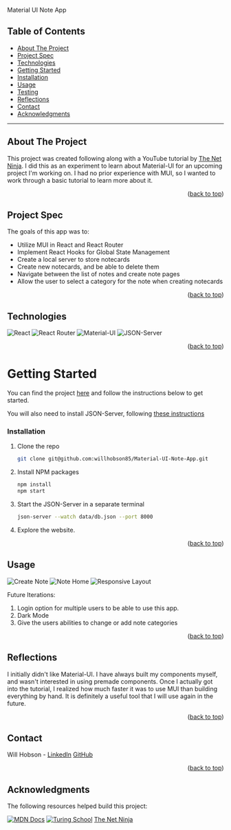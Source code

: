 <a name="readme-top"></a>

Material UI Note App

## Table of Contents

- [About The Project](#about-the-project)
- [Project Spec](#project-spec)
- [Technologies](#technologies)
- [Getting Started](#getting-started)
- [Installation](#installation)
- [Usage](#usage)
- [Testing](#testing)
- [Reflections](#reflections)
- [Contact](#contact)
- [Acknowledgments](#acknowledgments)

---

## About The Project

This project was created following along with a YouTube tutorial by [The Net Ninja](https://www.youtube.com/@NetNinja). I did this as an experiment to learn about Material-UI for an upcoming project I'm working on. I had no prior experience with MUI, so I wanted to work through a basic tutorial to learn more about it.

<p align="right">(<a href="#readme-top">back to top</a>)</p>

## Project Spec

The goals of this app was to:

- Utilize MUI in React and React Router
- Implement React Hooks for Global State Management
- Create a local server to store notecards
- Create new notecards, and be able to delete them
- Navigate between the list of notes and create note pages
- Allow the user to select a category for the note when creating notecards

<p align="right">(<a href="#readme-top">back to top</a>)</p>

## Technologies

![React](https://img.shields.io/badge/React-20232A?style=for-the-badge&logo=react&logoColor=61DAFB)
![React Router](https://img.shields.io/badge/React_Router-CA4245?style=for-the-badge&logo=react-router&logoColor=white)
![Material-UI](https://img.shields.io/badge/-Material--UI-blue)
![JSON-Server](https://img.shields.io/badge/-JSON--Server-orange)

<p align="right">(<a href="#readme-top">back to top</a>)</p>

<!-- GETTING STARTED -->

# Getting Started

You can find the project [here](https://github.com/willhobson85/Material-UI-Note-App) and follow the instructions below to get started.

You will also need to install JSON-Server, following [these instructions](https://www.npmjs.com/package/json-server#getting-started)

### Installation

1. Clone the repo
   ```sh
   git clone git@github.com:willhobson85/Material-UI-Note-App.git
   ```
2. Install NPM packages
   ```sh
   npm install
   npm start
   ```
3. Start the JSON-Server in a separate terminal
   ```sh
   json-server --watch data/db.json --port 8000
   ```
4. Explore the website.

<p align="right">(<a href="#readme-top">back to top</a>)</p>

<!-- USAGE EXAMPLES -->

## Usage

![Create Note](https://user-images.githubusercontent.com/99286590/226115434-8660e507-0e85-4acf-91c7-d95268828242.png)
![Note Home](https://user-images.githubusercontent.com/99286590/226115455-5f0a286e-72dd-4bbf-b490-03c652d38f8a.png)
![Responsive Layout](https://user-images.githubusercontent.com/99286590/226115484-6c626de6-cae8-4ab4-8b18-55874aec3150.png)

Future Iterations:

1. Login option for multiple users to be able to use this app.
2. Dark Mode
3. Give the users abilities to change or add note categories

<p align="right">(<a href="#readme-top">back to top</a>)</p>

## Reflections

I initially didn't like Material-UI. I have always built my components myself, and wasn't interested in using premade components. Once I actually got into the tutorial, I realized how much faster it was to use MUI than building everything by hand. It is definitely a useful tool that I will use again in the future.

<p align="right">(<a href="#readme-top">back to top</a>)</p>

<!-- CONTACT -->

## Contact

Will Hobson - [LinkedIn](https://www.linkedin.com/in/the-william-hobson/) [GitHub](https://github.com/willhobson85/)


<p align="right">(<a href="#readme-top">back to top</a>)</p>

<!-- ACKNOWLEDGMENTS -->

## Acknowledgments

The following resources helped build this project:

[![MDN Docs][mdn-shield]][mdn]
[![Turing School](https://img.shields.io/badge/Turing_School-030303?style=for-the-badge)](https://turing.edu/)
[The Net Ninja](https://www.youtube.com/watch?v=0KEpWHtG10M&list=PL4cUxeGkcC9gjxLvV4VEkZ6H6H4yWuS58&index=1)


<!-- MARKDOWN LINKS & IMAGES -->
<!-- https://www.markdownguide.org/basic-syntax/#reference-style-links -->

[mdn-shield]: https://img.shields.io/badge/MDN_Web_Docs-black?style=for-the-badge&logo=mdnwebdocs&logoColor=white
[mdn]: https://developer.mozilla.org/en-US/
[contributors-shield]: https://img.shields.io/badge/Contributors-4-2ea44f?style=for-the-badge
